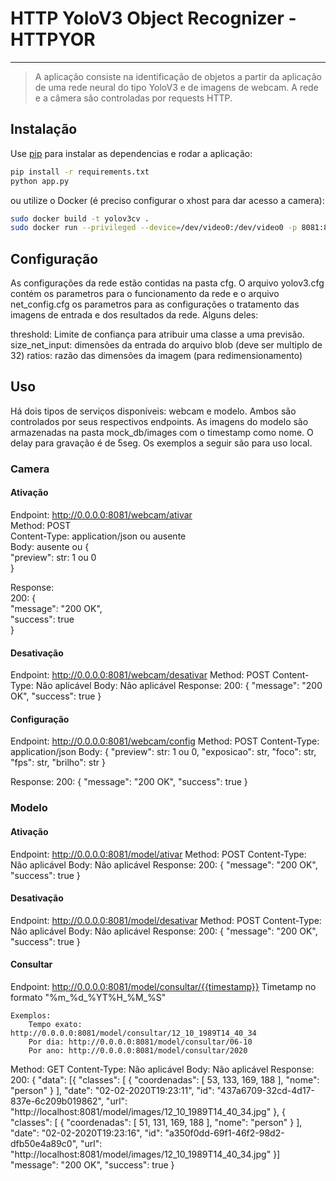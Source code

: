 # HTTP YoloV3 Object Recognizer - HTTPYOR
-------------------------------------------------------

> A aplicação consiste na identificação de objetos a partir da aplicação de uma rede neural do tipo YoloV3 e de imagens de webcam. A rede e a câmera são controladas por requests HTTP.

## Instalação

Use [pip](https://pip.pypa.io/en/stable/) para instalar as dependencias e rodar a aplicação:

```bash
pip install -r requirements.txt
python app.py
```

ou utilize o Docker (é preciso configurar o xhost para dar acesso a camera):

```bash
sudo docker build -t yolov3cv .
sudo docker run --privileged --device=/dev/video0:/dev/video0 -p 8081:8081 yolov3cv
```

## Configuração
As configurações da rede estão contidas na pasta cfg. O arquivo yolov3.cfg contém os parametros para o funcionamento da rede e o arquivo net_config.cfg os parametros para as configurações o tratamento das imagens de entrada e dos resultados da rede. Alguns deles:

threshold: Limite de confiança para atribuir uma classe a uma previsão.
size_net_input: dimensões da entrada do arquivo blob (deve ser multiplo de 32)
ratios: razão das dimensões da imagem (para redimensionamento)

## Uso

Há dois tipos de serviços disponíveis: webcam e modelo. Ambos são controlados por seus respectivos endpoints.
As imagens do modelo são armazenadas na pasta mock_db/images com o timestamp como nome. O delay para gravação é de 5seg.
Os exemplos a seguir são para uso local.

### Camera

#### Ativação
Endpoint: http://0.0.0.0:8081/webcam/ativar  
Method: POST  
Content-Type: application/json ou ausente  
Body: ausente ou {  
    "preview": str: 1 ou 0  
}  

Response:  
    200: {  
            "message": "200 OK",  
            "success": true  
        }  

#### Desativação
Endpoint: http://0.0.0.0:8081/webcam/desativar
Method: POST
Content-Type: Não aplicável
Body: Não aplicável
Response:
    200: {
            "message": "200 OK",
            "success": true
        }

#### Configuração
Endpoint: http://0.0.0.0:8081/webcam/config
Method: POST
Content-Type: application/json
Body: {
    "preview": str: 1 ou 0,
    "exposicao": str,
    "foco": str,
    "fps": str,
    "brilho": str
} 

Response:
    200: {
            "message": "200 OK",
            "success": true
        }

### Modelo

#### Ativação
Endpoint: http://0.0.0.0:8081/model/ativar
Method: POST
Content-Type: Não aplicável
Body: Não aplicável
Response:
    200: {
            "message": "200 OK",
            "success": true
        }

#### Desativação
Endpoint: http://0.0.0.0:8081/model/desativar
Method: POST
Content-Type: Não aplicável
Body: Não aplicável
Response:
    200: {
            "message": "200 OK",
            "success": true
        }

#### Consultar
Endpoint: http://0.0.0.0:8081/model/consultar/{{timestamp}}
    Timetamp no formato "%m_%d_%YT%H_%M_%S"
    
    Exemplos:
        Tempo exato: http://0.0.0.0:8081/model/consultar/12_10_1989T14_40_34
        Por dia: http://0.0.0.0:8081/model/consultar/06-10
        Por ano: http://0.0.0.0:8081/model/consultar/2020 

Method: GET
Content-Type: Não aplicável
Body: Não aplicável
Response:
    200: {
            "data": [{
                "classes": [
                    {
                    "coordenadas": [
                        53,
                        133,
                        169,
                        188
                    ],
                    "nome": "person"
                    }
                ],
                "date": "02-02-2020T19:23:11",
                "id": "437a6709-32cd-4d17-837e-6c209b019862",
                "url": "http://localhost:8081/model/images/12_10_1989T14_40_34.jpg"
                },
                {
                "classes": [
                    {
                    "coordenadas": [
                        51,
                        131,
                        169,
                        188
                    ],
                    "nome": "person"
                    }
                ],
                "date": "02-02-2020T19:23:16",
                "id": "a350f0dd-69f1-46f2-98d2-dfb50e4a89c0",
                "url": "http://localhost:8081/model/images/12_10_1989T14_40_34.jpg"
            }]
            "message": "200 OK",
            "success": true
        }
